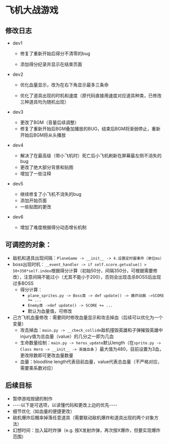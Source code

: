 # 飞机大战游戏

## 修改日志

* dev1

  * 修复了重新开始后得分不清零的bug

  * 添加得分纪录并显示在结束页面

* dev2

  * 优化血量显示，改为在右下角显示最多三条命

  * 优化了道具出现的时机和速度（原代码直接用速度对应道具种类，已修改三种道具均为随机出现）

* dev3
  * 更改了BGM（音量后续调整）
  * 修复了重新开始后BGM叠加播放的BUG，结束后BGM将渐弱停止，重新开始后BGM将从头播放
* dev4
  * 解决了在最高级（带小飞机时）死亡后小飞机刷新在屏幕最左侧不消失的bug
  * 更改了绝大部分背景和贴图
  * 增加了一些注释
* dev5
  * 继续修复了小飞机不消失的bug
  * 添加开始页面
  * 一些贴图的更改
* dev6
  * 增加了难度根据得分动态增长机制




## 可调控的对象：

* 敌机和道具出现间隔：`PlaneGame -> __init__ -> 4.设置定时器事件（单位ms）`
* boss出现时机：`__event_handler -> if self.score.getvalue() > 50+350*self.index`根据得分计算（初始50分，间隔350分，可根据需要修改），注意间隔不能过小（尤其不能小于200），否则会出现击杀BOSS后出现过多BOSS
  * 得分计算：
    * `plane_sprites.py -> Boss类 -> def update() -> 爆炸动画 ->SCORE += ...`
    * `Enemy类 ->def update() -> SCORE += ...`
    * 默认为血量值，可修改
* 己方飞机血量修改：需要同时修改血量显示和攻击掉血（后续可以优化为一个变量）
  * 攻击掉血：`main.py -> __check_collide`敌机撞毁英雄和子弹摧毁英雄中injury值为总血量（value）的几分之一即为几血
  * 生命数量绘制：`main.py -> heros_update`默认length（在`sprite.py -> Class Hero -> __init__ -> 英雄血条` ）最大值为480，目前设置为3血，更改除数即可更改血量数量
  * 血量：bloodline length代表目前血量，value代表总血量（不严格对应，需要乘系数对应）

## 后续目标

* 暂停游戏按键的制作
* ----以下是可选项，以读懂代码和更改上边的优先----
* 细节优化（如血量的便捷更改）
* 敌机爆炸后概率掉落任意道具（需要联动敌机爆炸和道具出现的两个对象方法）
* 幻想时间：加入延时炸弹（e.g. 按X发射炸弹，再次按X爆炸，但要实现爆炸范围）